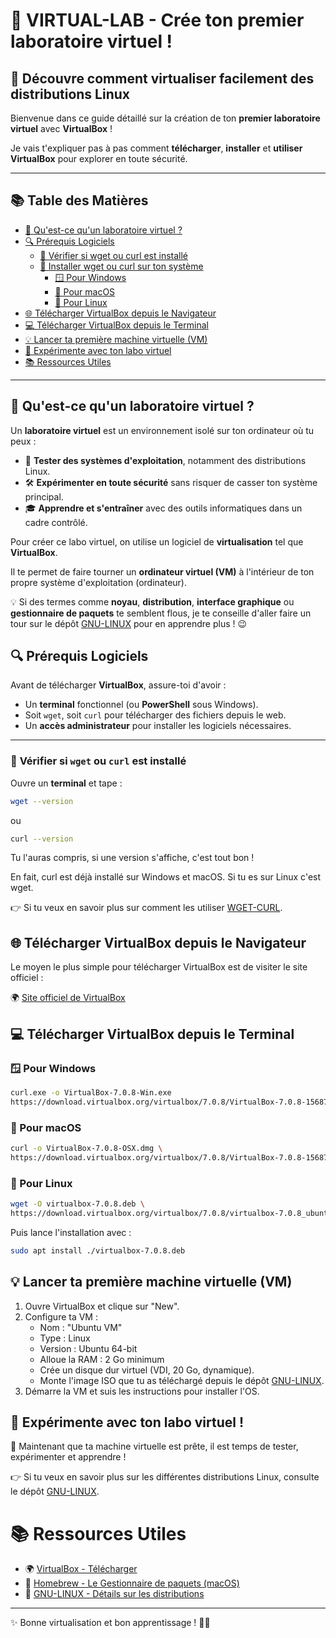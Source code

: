 # 🐧 **VIRTUAL-LAB - Crée ton premier laboratoire virtuel !**  

## 🔭 **Découvre comment virtualiser facilement des distributions Linux**  

Bienvenue dans ce guide détaillé sur la création de ton **premier laboratoire virtuel** avec **VirtualBox** !  

Je vais t'expliquer pas à pas comment **télécharger**, **installer** et **utiliser VirtualBox** pour explorer en toute sécurité. 

---

## 📚 **Table des Matières**

- [🧠 Qu'est-ce qu'un laboratoire virtuel ?](#-qu'est-ce-qu'un-laboratoire-virtuel-)
- [🔍 Prérequis Logiciels](#-prérequis-logiciels)
  - [🔧 Vérifier si wget ou curl est installé](#-vérifier-si-wget-ou-curl-est-installé)
  - [🚀 Installer wget ou curl sur ton système](#-installer-wget-ou-curl-sur-ton-système)
    - [🪟 Pour Windows](#-pour-windows)
    - [🍏 Pour macOS](#-pour-macos)
    - [🐧 Pour Linux](#-pour-linux)
- [🌐 Télécharger VirtualBox depuis le Navigateur](#-télécharger-virtualbox-depuis-le-navigateur)
- [💻 Télécharger VirtualBox depuis le Terminal](#-télécharger-virtualbox-depuis-le-terminal)
- [💡 Lancer ta première machine virtuelle (VM)](#-lancer-ta-première-machine-virtuelle-vm)
- [🧪 Expérimente avec ton labo virtuel](#-expérimente-avec-ton-labo-virtuel)
- [📚 Ressources Utiles](#-ressources-utiles)

---

## 🧠 **Qu'est-ce qu'un laboratoire virtuel ?**  

Un **laboratoire virtuel** est un environnement isolé sur ton ordinateur où tu peux :

- 🧪 **Tester des systèmes d'exploitation**, notamment des distributions Linux.  
- 🛠️ **Expérimenter en toute sécurité** sans risquer de casser ton système principal.  
- 🎓 **Apprendre et s'entraîner** avec des outils informatiques dans un cadre contrôlé.  

Pour créer ce labo virtuel, on utilise un logiciel de **virtualisation** tel que **VirtualBox**.  

Il te permet de faire tourner un **ordinateur virtuel (VM)** à l'intérieur de ton propre système d'exploitation (ordinateur).  

💡 Si des termes comme **noyau**, **distribution**, **interface graphique** ou **gestionnaire de paquets** te semblent flous, je te conseille d'aller faire un tour sur le dépôt [GNU-LINUX](https://github.com/ton-compte/GNU-LINUX) pour en apprendre plus ! 😉


## 🔍 **Prérequis Logiciels**

Avant de télécharger **VirtualBox**, assure-toi d'avoir :  

- Un **terminal** fonctionnel (ou **PowerShell** sous Windows).  
- Soit `wget`, soit `curl` pour télécharger des fichiers depuis le web.  
- Un **accès administrateur** pour installer les logiciels nécessaires.

---

### 🔧 **Vérifier si `wget` ou `curl` est installé**  

Ouvre un **terminal** et tape :  

```bash
wget --version
```
ou
```bash
curl --version
```

Tu l'auras compris, si une version s'affiche, c'est tout bon ! 

En fait, curl est déjà installé sur Windows et macOS. Si tu es sur Linux c'est wget.


👉 Si tu veux en savoir plus sur comment les utiliser [WGET-CURL](https://github.com/ton-compte/WGET-CURL).


## 🌐 Télécharger VirtualBox depuis le Navigateur

Le moyen le plus simple pour télécharger VirtualBox est de visiter le site officiel :

🌍 [Site officiel de VirtualBox](https://www.virtualbox.org/wiki/Downloads)

## 💻 Télécharger VirtualBox depuis le Terminal

### 🪟 Pour Windows
```bash
curl.exe -o VirtualBox-7.0.8-Win.exe 
https://download.virtualbox.org/virtualbox/7.0.8/VirtualBox-7.0.8-156879-Win.exe
```
### 🍏 Pour macOS
```bash
curl -o VirtualBox-7.0.8-OSX.dmg \
https://download.virtualbox.org/virtualbox/7.0.8/VirtualBox-7.0.8-156879-OSX.dmg
```
### 🐧 Pour Linux
```bash
wget -O virtualbox-7.0.8.deb \
https://download.virtualbox.org/virtualbox/7.0.8/virtualbox-7.0.8_ubuntu_jammy_amd64.deb
```
Puis lance l'installation avec :
```bash
sudo apt install ./virtualbox-7.0.8.deb
```
## 💡 Lancer ta première machine virtuelle (VM)

1. Ouvre VirtualBox et clique sur "New".
2. Configure ta VM :
   - Nom : "Ubuntu VM"
   - Type : Linux
   - Version : Ubuntu 64-bit
   - Alloue la RAM : 2 Go minimum
   - Crée un disque dur virtuel (VDI, 20 Go, dynamique).
   - Monte l'image ISO que tu as téléchargé depuis le dépôt [GNU-LINUX](https://github.com/ton-compte/GNU-LINUX).
9. Démarre la VM et suis les instructions pour installer l'OS.

## 🧪 Expérimente avec ton labo virtuel !

🎲 Maintenant que ta machine virtuelle est prête, il est temps de tester, expérimenter et apprendre !

👉 Si tu veux en savoir plus sur les différentes distributions Linux, consulte le dépôt [GNU-LINUX](https://github.com/ton-compte/GNU-LINUX).

# 📚 Ressources Utiles

- 🌍 [VirtualBox - Télécharger](https://www.virtualbox.org/wiki/Downloads)  
- 🍺 [Homebrew - Le Gestionnaire de paquets (macOS)](https://brew.sh)  
- 📁 [GNU-LINUX - Détails sur les distributions](https://github.com/ton-compte/GNU-LINUX)  

___
✨ Bonne virtualisation et bon apprentissage ! 🚀😊
